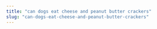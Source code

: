 ```yaml
---
title: "can dogs eat cheese and peanut butter crackers"
slug: "can-dogs-eat-cheese-and-peanut-butter-crackers"
---
```



